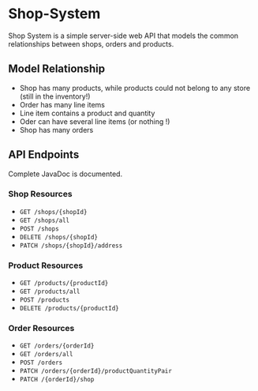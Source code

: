 # Shop-System 
Shop System is a simple server-side web API that models the common relationships between shops, orders and products.

## Model Relationship
* Shop has many products, while products could not belong to any store (still in the inventory!) 
* Order has many line items
* Line item contains a product and quantity
* Oder can have several line items (or nothing !)
* Shop has many orders





## API Endpoints

Complete JavaDoc is documented.

### Shop Resources
- `GET /shops/{shopId}`
- `GET /shops/all`
- `POST /shops`
- `DELETE /shops/{shopId}`
- `PATCH /shops/{shopId}/address`

### Product Resources
- `GET /products/{productId}`
- `GET /products/all`
- `POST /products` 
- `DELETE /products/{productId}`

### Order Resources
- `GET /orders/{orderId}`
- `GET /orders/all`
- `POST /orders`
- `PATCH /orders/{orderId}/productQuantityPair`
- `PATCH /{orderId}/shop`
